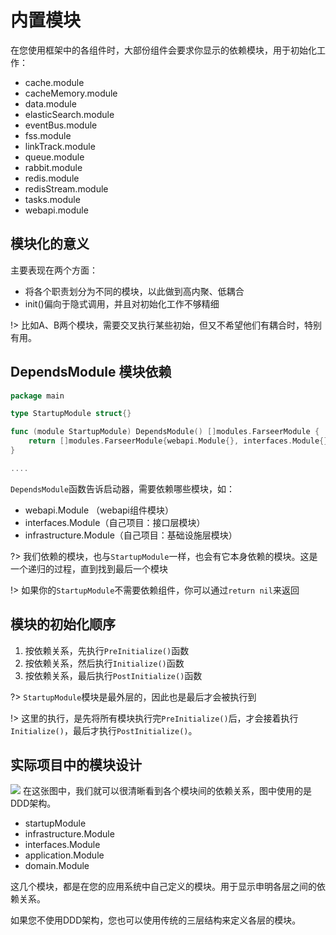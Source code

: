 # 内置模块

在您使用框架中的各组件时，大部份组件会要求你显示的依赖模块，用于初始化工作：

- cache.module
- cacheMemory.module
- data.module
- elasticSearch.module
- eventBus.module
- fss.module
- linkTrack.module
- queue.module
- rabbit.module
- redis.module
- redisStream.module
- tasks.module
- webapi.module

## 模块化的意义

主要表现在两个方面：

- 将各个职责划分为不同的模块，以此做到高内聚、低耦合
- init()偏向于隐式调用，并且对初始化工作不够精细

!> 比如A、B两个模块，需要交叉执行某些初始，但又不希望他们有耦合时，特别有用。

## DependsModule 模块依赖

```go
package main

type StartupModule struct{}

func (module StartupModule) DependsModule() []modules.FarseerModule {
	return []modules.FarseerModule{webapi.Module{}, interfaces.Module{}, infrastructure.Module{}}
}

....
```

`DependsModule`函数告诉启动器，需要依赖哪些模块，如：

- webapi.Module （webapi组件模块）
- interfaces.Module（自己项目：接口层模块）
- infrastructure.Module（自己项目：基础设施层模块）

?> 我们依赖的模块，也与`StartupModule`一样，也会有它本身依赖的模块。这是一个递归的过程，直到找到最后一个模块

!> 如果你的`StartupModule`不需要依赖组件，你可以通过`return nil`来返回

## 模块的初始化顺序

1. 按依赖关系，先执行`PreInitialize()`函数
2. 按依赖关系，然后执行`Initialize()`函数
3. 按依赖关系，最后执行`PostInitialize()`函数

?> `StartupModule`模块是最外层的，因此也是最后才会被执行到

!> 这里的执行，是先将所有模块执行完`PreInitialize()`后，才会接着执行`Initialize()`，最后才执行`PostInitialize()`。

## 实际项目中的模块设计

![](https://farseer-go.gitee.io/images/farseer-go.png)
在这张图中，我们就可以很清晰看到各个模块间的依赖关系，图中使用的是DDD架构。

- startupModule
- infrastructure.Module
- interfaces.Module
- application.Module
- domain.Module

这几个模块，都是在您的应用系统中自己定义的模块。用于显示申明各层之间的依赖关系。

如果您不使用DDD架构，您也可以使用传统的三层结构来定义各层的模块。
